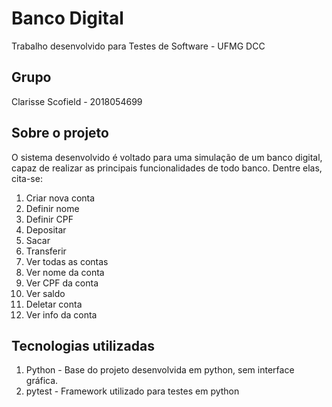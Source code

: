 # Banco Digital 
Trabalho desenvolvido para Testes de Software - UFMG DCC

## Grupo
Clarisse Scofield - 2018054699

## Sobre o projeto
O sistema desenvolvido é voltado para uma simulação de um banco digital, capaz de realizar as principais funcionalidades de todo banco. Dentre elas, cita-se:
1. Criar nova conta
2. Definir nome
3. Definir CPF
4. Depositar
5. Sacar
6. Transferir
7. Ver todas as contas
8. Ver nome da conta
9. Ver CPF da conta
10. Ver saldo
11. Deletar conta
12. Ver info da conta

## Tecnologias utilizadas
1. Python - Base do projeto desenvolvida em python, sem interface gráfica.
2. pytest - Framework utilizado para testes em python
